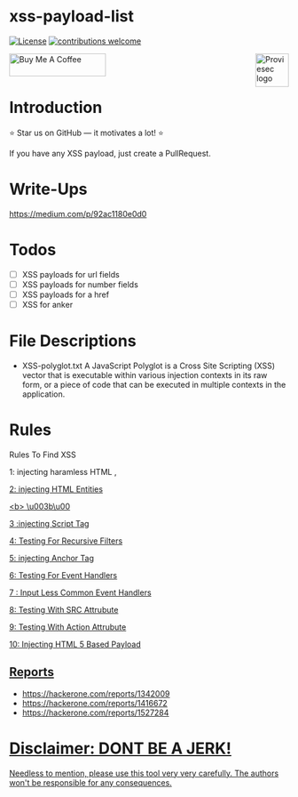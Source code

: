 # xss-payload-list
[![License](https://img.shields.io/badge/license-MIT-_red.svg)](https://opensource.org/licenses/MIT)
[![contributions welcome](https://img.shields.io/badge/contributions-welcome-brightgreen.svg?style=flat)](https://github.com/dwisiswant0/go-dork/issues)

<a href="https://proviesec.org/">
    <img src="https://avatars.githubusercontent.com/u/92156402?s=400&u=7fe0dbb9085a37818ee8c2b061432a9a69cbff42&v=4" alt="Proviesec logo" title="Proviesec" align="right" height="60" />
</a>
<a href="https://www.buymeacoffee.com/proviesec" target="_blank"><img src="https://cdn.buymeacoffee.com/buttons/default-orange.png" alt="Buy Me A Coffee" height="41" width="174"></a>

# Introduction 

:star: Star us on GitHub — it motivates a lot! :star:

If you have any XSS payload, just create a PullRequest. 

# Write-Ups 
https://medium.com/p/92ac1180e0d0

# Todos 

- [ ] XSS payloads for url fields
- [ ] XSS payloads for number fields
- [ ] XSS payloads for a href
- [ ] XSS for anker 

# File Descriptions

- XSS-polyglot.txt
A JavaScript Polyglot is a Cross Site Scripting (XSS) vector that is executable within various injection contexts in its raw form, or a piece of code that can be executed in multiple contexts in the application.

# Rules

Rules To Find XSS

1: injecting haramless HTML
<a>,<u>

2: injecting HTML Entities

&lt;b&gt;
\u003b\u00

3 :injecting Script Tag
    
4: Testing For Recursive Filters
    
5: injecting Anchor Tag
    
6: Testing For Event Handlers
    
7 : Input Less Common Event Handlers
    
8: Testing With SRC Attrubute
    
9: Testing With Action Attrubute
    
10: Injecting HTML 5 Based Payload
    

## Reports 

- https://hackerone.com/reports/1342009 
- https://hackerone.com/reports/1416672 
- https://hackerone.com/reports/1527284 

# Disclaimer: DONT BE A JERK! 
Needless to mention, please use this tool very very carefully. The authors won't be responsible for any consequences.
